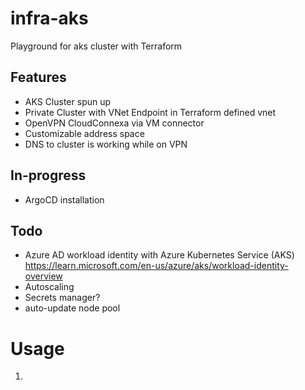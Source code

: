 # infra-aks
Playground for aks cluster with Terraform

## Features
- AKS Cluster spun up
- Private Cluster with VNet Endpoint in Terraform defined vnet
- OpenVPN CloudConnexa via VM connector
- Customizable address space
- DNS to cluster is working while on VPN

## In-progress
- ArgoCD installation

## Todo
- Azure AD workload identity with Azure Kubernetes Service (AKS) https://learn.microsoft.com/en-us/azure/aks/workload-identity-overview
- Autoscaling
- Secrets manager?
- auto-update node pool

# Usage
1. 

